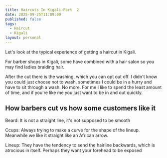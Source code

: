 ```yaml
---
title: Haircuts In Kigali-Part  2
date: 2025-09-25T11:09:00
published: false
tags:
  - Haircut
  - Kigali
layout: personal
---
```

Let's look at the typical experience of getting a haircut in Kigali.

For barber shops in Kigali, some have combined with a hair salon so you may find ladies braiding hair.

After the cut there is the washing, which you can opt out off. I didn't know you could just choose not to wash, sometimes I could be in a hurry and have to sit through a wash. No more. For me I like to spend the least amount of time, and if you're like me you just want to be in and out quickly.

## How barbers cut vs how some customers like it

Beard: It is not a straight line, it's not supposed to be smooth

Ccups: Always trying to make a curve for the shape of the lineup. Meanwhile we like it straight like an African arrow.

Lineup: They have the tendency to send the hairline backwards, which is atrocious in itself. Perhaps they want your forehead to be exposed
